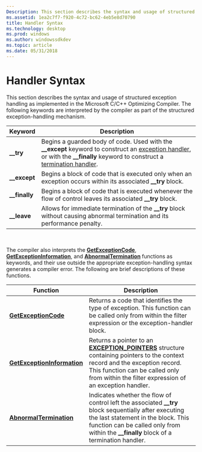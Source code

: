 ```yaml
---
Description: This section describes the syntax and usage of structured exception handling as implemented in the Microsoft C/C++ Optimizing Compiler. The following keywords are interpreted by the compiler as part of the structured exception-handling mechanism.
ms.assetid: 1ea2c7f7-f920-4c72-bc62-4eb5e8d70790
title: Handler Syntax
ms.technology: desktop
ms.prod: windows
ms.author: windowssdkdev
ms.topic: article
ms.date: 05/31/2018
---
```


# Handler Syntax

This section describes the syntax and usage of structured exception handling as implemented in the Microsoft C/C++ Optimizing Compiler. The following keywords are interpreted by the compiler as part of the structured exception-handling mechanism.



| Keyword         | Description                                                                                                                                                                                                                                      |
|-----------------|--------------------------------------------------------------------------------------------------------------------------------------------------------------------------------------------------------------------------------------------------|
| **\_\_try**     | Begins a guarded body of code. Used with the **\_\_except** keyword to construct an [exception handler](exception-handler-syntax.md), or with the **\_\_finally** keyword to construct a [termination handler](termination-handler-syntax.md). |
| **\_\_except**  | Begins a block of code that is executed only when an exception occurs within its associated **\_\_try** block.                                                                                                                                   |
| **\_\_finally** | Begins a block of code that is executed whenever the flow of control leaves its associated **\_\_try** block.                                                                                                                                    |
| **\_\_leave**   | Allows for immediate termination of the **\_\_try** block without causing abnormal termination and its performance penalty.                                                                                                                      |



 

The compiler also interprets the [**GetExceptionCode**](getexceptioncode.md), [**GetExceptionInformation**](getexceptioninformation.md), and [**AbnormalTermination**](abnormaltermination.md) functions as keywords, and their use outside the appropriate exception-handling syntax generates a compiler error. The following are brief descriptions of these functions.



| Function                                                   | Description                                                                                                                                                                                                                                             |
|------------------------------------------------------------|---------------------------------------------------------------------------------------------------------------------------------------------------------------------------------------------------------------------------------------------------------|
| [**GetExceptionCode**](getexceptioncode.md)               | Returns a code that identifies the type of exception. This function can be called only from within the filter expression or the exception-handler block.                                                                                                |
| [**GetExceptionInformation**](getexceptioninformation.md) | Returns a pointer to an [**EXCEPTION\_POINTERS**](/windows/desktop/api/WinNT/ns-winnt-_exception_pointers) structure containing pointers to the context record and the exception record. This function can be called only from within the filter expression of an exception handler. |
| [**AbnormalTermination**](abnormaltermination.md)         | Indicates whether the flow of control left the associated **\_\_try** block sequentially after executing the last statement in the block. This function can be called only from within the **\_\_finally** block of a termination handler.              |



 

 

 



